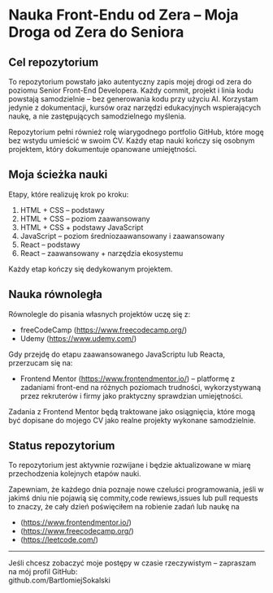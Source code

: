 # Nauka Front-Endu od Zera – Moja Droga od Zera do Seniora

## Cel repozytorium

To repozytorium powstało jako autentyczny zapis mojej drogi od zera do poziomu Senior Front-End Developera. Każdy commit, projekt i linia kodu powstają samodzielnie – bez generowania kodu przy użyciu AI. Korzystam jedynie z dokumentacji, kursów oraz narzędzi edukacyjnych wspierających naukę, a nie zastępujących samodzielnego myślenia.

Repozytorium pełni również rolę wiarygodnego portfolio GitHub, które mogę bez wstydu umieścić w swoim CV. Każdy etap nauki kończy się osobnym projektem, który dokumentuje opanowane umiejętności.

## Moja ścieżka nauki

Etapy, które realizuję krok po kroku:

1. HTML + CSS – podstawy
2. HTML + CSS – poziom zaawansowany
3. HTML + CSS + podstawy JavaScript
4. JavaScript – poziom średniozaawansowany i zaawansowany
5. React – podstawy
6. React – zaawansowany + narzędzia ekosystemu

Każdy etap kończy się dedykowanym projektem.

## Nauka równoległa

Równolegle do pisania własnych projektów uczę się z:

- freeCodeCamp (https://www.freecodecamp.org/)
- Udemy (https://www.udemy.com/)

Gdy przejdę do etapu zaawansowanego JavaScriptu lub Reacta, przerzucam się na:

- Frontend Mentor (https://www.frontendmentor.io/) – platformę z zadaniami front-end na różnych poziomach trudności, wykorzystywaną przez rekruterów i firmy jako praktyczny sprawdzian umiejętności.

Zadania z Frontend Mentor będą traktowane jako osiągnięcia, które mogą być dopisane do mojego CV jako realne projekty wykonane samodzielnie.

## Status repozytorium

To repozytorium jest aktywnie rozwijane i będzie aktualizowane w miarę przechodzenia kolejnych etapów nauki.

Zapewniam, że każdego dnia poznaje nowe czeluści programowania, jeśli w jakimś dniu nie pojawią się commity,code rewiews,issues lub pull requests to znaczy, że cały dzień poświęciłem na robienie zadań lub naukę na 
- (https://www.frontendmentor.io/)
- (https://www.freecodecamp.org/)
- (https://leetcode.com/)

---

Jeśli chcesz zobaczyć moje postępy w czasie rzeczywistym – zapraszam na mój profil GitHub:  
github.com/BartlomiejSokalski
